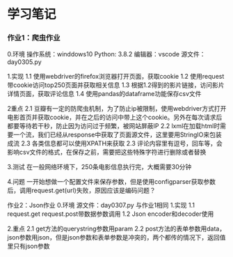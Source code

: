 # 学习笔记

### 作业1：爬虫作业
0.环境
操作系统：winddows10
Python: 3.8.2
编辑器：vscode
源文件：day0305.py

1.实现
1.1 使用webdriver的firefox浏览器打开页面，获取cookie
1.2 使用request带cookie访问top250页面并获取相关信息
1.3 根据1.2得到的影片链接，访问影片详情页面，获取评论信息
1.4 使用pandas的dataframe功能保存csv文件

2重点
2.1 豆瓣有一定的防爬虫机制，为了防止ip被限制，使用webdriver方式打开电影首页并获取cookie，并在之后的访问中带上这个cookie。另外在每次请求后都要等待若干秒，防止因为访问过于频繁，被网站屏蔽IP
2.2 lxml在加载html时需要一个流，我们已经从response中获取了页面源文件，这里要用StringIO来包装成流
2.3 各类信息都可以使用XPATH来获取
2.3 评论内容里有逗号，回车等，会影响csv文件的格式，在保存之前，需要把这些特殊字符进行删除或者替换

3.测试
在一般网络环境下，250条电影信息执行完，大概需要30分钟

4.问题
一开始想做一个配置文件来保存参数，但是使用configparser获取参数后，调用request.get(url)失败，原因应该是编码问题？

作业2：Json作业
0.环境
源文件：day0307.py
与作业1相同
1.实现
1.1 request.get request.post带数据参数调用
1.2 Json encoder和decoder使用

2.重点
2.1 get方法的querystring参数用param
2.2 post方法的表单参数用data，json参数用json，但是json参数和表单参数是冲突的，两个都传的情况下，返回值里只有json参数

